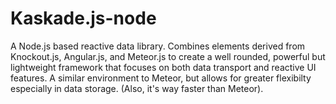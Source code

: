 Kaskade.js-node
===============

A Node.js based reactive data library. Combines elements derived from Knockout.js, Angular.js, and Meteor.js to create a well rounded, powerful but lightweight framework that focuses on both data transport and reactive UI features. A similar environment to Meteor, but allows for greater flexibilty especially in data storage. (Also, it's way faster than Meteor).
